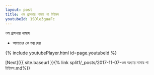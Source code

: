 ```yaml
---
layout: post
title: ওম থ্রাসনায় নামায গা টাইমস
youtubeId: 1SDle3guaFc
---
```

 
 
 ওম থ্রাসনায় নামায  
 
 -  আমাদের কে ভয় দেয় 
 
  
 
  
 
 
 
 
 
 


{% include youtubePlayer.html id=page.youtubeId %}
 
[Next]({{ site.baseurl }}{% link  split1/_posts/2017-11-07-ওম অধ্যায় নামায গা টাইমস.md%})
 

